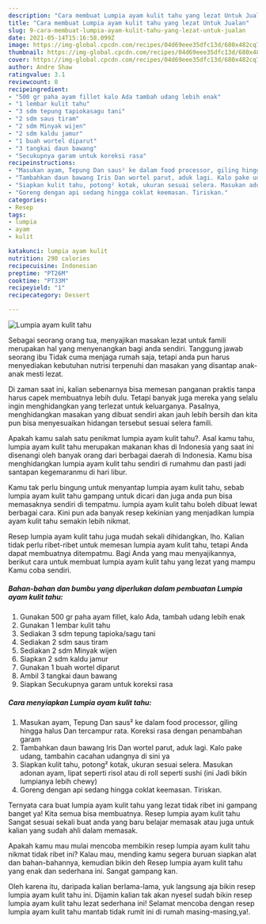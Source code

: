 ```yaml
---
description: "Cara membuat Lumpia ayam kulit tahu yang lezat Untuk Jualan"
title: "Cara membuat Lumpia ayam kulit tahu yang lezat Untuk Jualan"
slug: 9-cara-membuat-lumpia-ayam-kulit-tahu-yang-lezat-untuk-jualan
date: 2021-05-14T15:16:58.099Z
image: https://img-global.cpcdn.com/recipes/04d69eee35dfc13d/680x482cq70/lumpia-ayam-kulit-tahu-foto-resep-utama.jpg
thumbnail: https://img-global.cpcdn.com/recipes/04d69eee35dfc13d/680x482cq70/lumpia-ayam-kulit-tahu-foto-resep-utama.jpg
cover: https://img-global.cpcdn.com/recipes/04d69eee35dfc13d/680x482cq70/lumpia-ayam-kulit-tahu-foto-resep-utama.jpg
author: Andre Shaw
ratingvalue: 3.1
reviewcount: 8
recipeingredient:
- "500 gr paha ayam fillet kalo Ada tambah udang lebih enak"
- "1 lembar kulit tahu"
- "3 sdm tepung tapiokasagu tani"
- "2 sdm saus tiram"
- "2 sdm Minyak wijen"
- "2 sdm kaldu jamur"
- "1 buah wortel diparut"
- "3 tangkai daun bawang"
- "Secukupnya garam untuk koreksi rasa"
recipeinstructions:
- "Masukan ayam, Tepung Dan saus² ke dalam food processor, giling hingga halus Dan tercampur rata. Koreksi rasa dengan penambahan garam"
- "Tambahkan daun bawang Iris Dan wortel parut, aduk lagi. Kalo pake udang, tambahin cacahan udangnya di sini ya"
- "Siapkan kulit tahu, potong² kotak, ukuran sesuai selera. Masukan adonan ayam, lipat seperti risol atau di roll seperti sushi (ini Jadi bikin lumpianya lebih chewy)"
- "Goreng dengan api sedang hingga coklat keemasan. Tiriskan."
categories:
- Resep
tags:
- lumpia
- ayam
- kulit

katakunci: lumpia ayam kulit 
nutrition: 290 calories
recipecuisine: Indonesian
preptime: "PT26M"
cooktime: "PT33M"
recipeyield: "1"
recipecategory: Dessert

---
```



![Lumpia ayam kulit tahu](https://img-global.cpcdn.com/recipes/04d69eee35dfc13d/680x482cq70/lumpia-ayam-kulit-tahu-foto-resep-utama.jpg)

Sebagai seorang orang tua, menyajikan masakan lezat untuk famili merupakan hal yang menyenangkan bagi anda sendiri. Tanggung jawab seorang ibu Tidak cuma menjaga rumah saja, tetapi anda pun harus menyediakan kebutuhan nutrisi terpenuhi dan masakan yang disantap anak-anak mesti lezat.

Di zaman  saat ini, kalian sebenarnya bisa memesan panganan praktis tanpa harus capek membuatnya lebih dulu. Tetapi banyak juga mereka yang selalu ingin menghidangkan yang terlezat untuk keluarganya. Pasalnya, menghidangkan masakan yang dibuat sendiri akan jauh lebih bersih dan kita pun bisa menyesuaikan hidangan tersebut sesuai selera famili. 



Apakah kamu salah satu penikmat lumpia ayam kulit tahu?. Asal kamu tahu, lumpia ayam kulit tahu merupakan makanan khas di Indonesia yang saat ini disenangi oleh banyak orang dari berbagai daerah di Indonesia. Kamu bisa menghidangkan lumpia ayam kulit tahu sendiri di rumahmu dan pasti jadi santapan kegemaranmu di hari libur.

Kamu tak perlu bingung untuk menyantap lumpia ayam kulit tahu, sebab lumpia ayam kulit tahu gampang untuk dicari dan juga anda pun bisa memasaknya sendiri di tempatmu. lumpia ayam kulit tahu boleh dibuat lewat berbagai cara. Kini pun ada banyak resep kekinian yang menjadikan lumpia ayam kulit tahu semakin lebih nikmat.

Resep lumpia ayam kulit tahu juga mudah sekali dihidangkan, lho. Kalian tidak perlu ribet-ribet untuk memesan lumpia ayam kulit tahu, tetapi Anda dapat membuatnya ditempatmu. Bagi Anda yang mau menyajikannya, berikut cara untuk membuat lumpia ayam kulit tahu yang lezat yang mampu Kamu coba sendiri.

<!--inarticleads1-->

##### Bahan-bahan dan bumbu yang diperlukan dalam pembuatan Lumpia ayam kulit tahu:

1. Gunakan 500 gr paha ayam fillet, kalo Ada, tambah udang lebih enak
1. Gunakan 1 lembar kulit tahu
1. Sediakan 3 sdm tepung tapioka/sagu tani
1. Sediakan 2 sdm saus tiram
1. Sediakan 2 sdm Minyak wijen
1. Siapkan 2 sdm kaldu jamur
1. Gunakan 1 buah wortel diparut
1. Ambil 3 tangkai daun bawang
1. Siapkan Secukupnya garam untuk koreksi rasa




<!--inarticleads2-->

##### Cara menyiapkan Lumpia ayam kulit tahu:

1. Masukan ayam, Tepung Dan saus² ke dalam food processor, giling hingga halus Dan tercampur rata. Koreksi rasa dengan penambahan garam
1. Tambahkan daun bawang Iris Dan wortel parut, aduk lagi. Kalo pake udang, tambahin cacahan udangnya di sini ya
1. Siapkan kulit tahu, potong² kotak, ukuran sesuai selera. Masukan adonan ayam, lipat seperti risol atau di roll seperti sushi (ini Jadi bikin lumpianya lebih chewy)
1. Goreng dengan api sedang hingga coklat keemasan. Tiriskan.




Ternyata cara buat lumpia ayam kulit tahu yang lezat tidak ribet ini gampang banget ya! Kita semua bisa membuatnya. Resep lumpia ayam kulit tahu Sangat sesuai sekali buat anda yang baru belajar memasak atau juga untuk kalian yang sudah ahli dalam memasak.

Apakah kamu mau mulai mencoba membikin resep lumpia ayam kulit tahu nikmat tidak ribet ini? Kalau mau, mending kamu segera buruan siapkan alat dan bahan-bahannya, kemudian bikin deh Resep lumpia ayam kulit tahu yang enak dan sederhana ini. Sangat gampang kan. 

Oleh karena itu, daripada kalian berlama-lama, yuk langsung aja bikin resep lumpia ayam kulit tahu ini. Dijamin kalian tak akan nyesel sudah bikin resep lumpia ayam kulit tahu lezat sederhana ini! Selamat mencoba dengan resep lumpia ayam kulit tahu mantab tidak rumit ini di rumah masing-masing,ya!.

